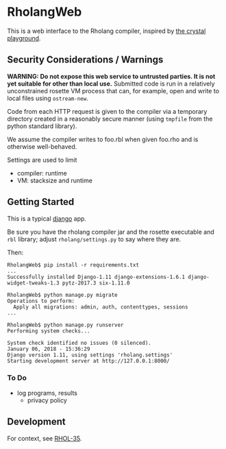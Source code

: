 # RholangWeb

This is a web interface to the Rholang compiler, inspired by
[the crystal playground][cr].

[cr]: https://play.crystal-lang.org/#/cr


## Security Considerations / Warnings

**WARNING: Do not expose this web service to untrusted parties. It is
not yet suitable for other than local use.** Submitted code is run in
a relatively unconstrained rosette VM process that can, for example,
open and write to local files using `ostream-new`.

Code from each HTTP request is given to the compiler via a temporary
directory created in a reasonably secure manner (using `tmpfile` from
the python standard library).

We assume the compiler writes to foo.rbl when given foo.rho and is
otherwise well-behaved.

Settings are used to limit

  - compiler: runtime
  - VM: stacksize and runtime


## Getting Started

This is a typical [django][] app.

Be sure you have the rholang compiler jar and the rosette executable
and `rbl` library; adjust `rholang/settings.py` to say where they are.

Then:

```
RholangWeb$ pip install -r requirements.txt 
...
Successfully installed Django-1.11 django-extensions-1.6.1 django-widget-tweaks-1.3 pytz-2017.3 six-1.11.0

RholangWeb$ python manage.py migrate
Operations to perform:
  Apply all migrations: admin, auth, contenttypes, sessions
...

RholangWeb$ python manage.py runserver
Performing system checks...

System check identified no issues (0 silenced).
January 06, 2018 - 15:36:29
Django version 1.11, using settings 'rholang.settings'
Starting development server at http://127.0.0.1:8000/
```

[django]: https://www.djangoproject.com/


### To Do

  - log programs, results
    - privacy policy

## Development

For context, see [RHOL-35][].

[RHOL-35]: https://rchain.atlassian.net/projects/RHOL/issues/RHOL-35
